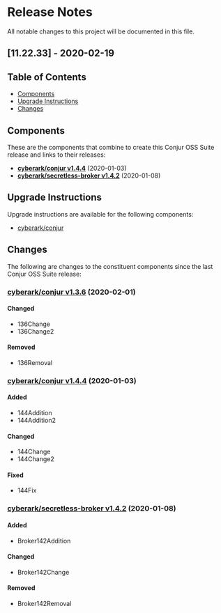 # Release Notes
All notable changes to this project will be documented in this file.

## [11.22.33] - 2020-02-19

## Table of Contents

- [Components](#components)
- [Upgrade Instructions](#upgrade-instructions)
- [Changes](#changes)

## Components

These are the components that combine to create this Conjur OSS Suite release and links
to their releases:

- **[cyberark/conjur v1.4.4](https://github.com/cyberark/conjur/releases/tag/v1.4.4)** (2020-01-03)
- **[cyberark/secretless-broker v1.4.2](https://github.com/cyberark/secretless-broker/releases/tag/v1.4.2)** (2020-01-08)

## Upgrade Instructions

Upgrade instructions are available for the following components:

- [cyberark/conjur](https://conjur_upgrade_url)

## Changes

The following are changes to the constituent components since the last Conjur
OSS Suite release:

### [cyberark/conjur v1.3.6](https://github.com/cyberark/conjur/releases/tag/v1.3.6) (2020-02-01)

#### Changed
- 136Change
- 136Change2

#### Removed
- 136Removal

### [cyberark/conjur v1.4.4](https://github.com/cyberark/conjur/releases/tag/v1.4.4) (2020-01-03)

#### Added
- 144Addition
- 144Addition2

#### Changed
- 144Change
- 144Change2

#### Fixed
- 144Fix

### [cyberark/secretless-broker v1.4.2](https://github.com/cyberark/secretless-broker/releases/tag/v1.4.2) (2020-01-08)

#### Added
- Broker142Addition

#### Changed
- Broker142Change

#### Removed
- Broker142Removal

